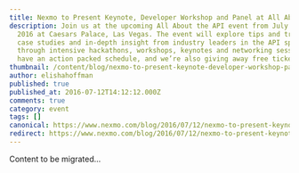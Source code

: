 ```yaml
---
title: Nexmo to Present Keynote, Developer Workshop and Panel at All About the API
description: Join us at the upcoming All About the API event from July 19-21,
  2016 at Caesars Palace, Las Vegas. The event will explore tips and trends,
  case studies and in-depth insight from industry leaders in the API space
  through intensive hackathons, workshops, keynotes and networking sessions. We
  have an action packed schedule, and we’re also giving away free tickets […]
thumbnail: /content/blog/nexmo-to-present-keynote-developer-workshop-panel-at-all-about-the-api/Screen-Shot-2016-07-12-at-7.28.54-AM.png
author: elishahoffman
published: true
published_at: 2016-07-12T14:12:12.000Z
comments: true
category: event
tags: []
canonical: https://www.nexmo.com/blog/2016/07/12/nexmo-to-present-keynote-developer-workshop-panel-at-all-about-the-api
redirect: https://www.nexmo.com/blog/2016/07/12/nexmo-to-present-keynote-developer-workshop-panel-at-all-about-the-api
---
```


Content to be migrated...
